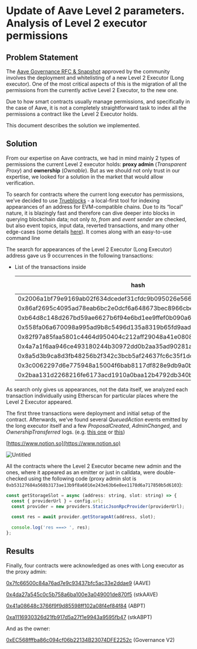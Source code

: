 # Update of Aave Level 2 parameters. Analysis of Level 2 executor permissions

## Problem Statement

The [Aave Governance RFC & Snapshot](https://snapshot.org/#/aave.eth/proposal/0x296983800a2f7bd6227dda45a106e40e759a75e1c908456af4c2f6d6f668c540) approved by the community involves the deployment and whitelisting of a new Level 2 Executor (Long executor). One of the most critical aspects of this is the migration of all the permissions from the currently active Level 2 Executor, to the new one.

Due to how smart contracts usually manage permissions, and specifically in the case of Aave, it is not a completely straightforward task to index all the permissions a contract like the Level 2 Executor holds.

This document describes the solution we implemented.

## Solution

From our expertise on Aave contracts, we had in mind mainly 2 types of permissions the current Level 2 executor holds: **proxy admin** (*Transparent Proxy*) and **ownership** (*Ownable*). But as we should not only trust in our expertise, we looked for a solution in the market that would allow verification.

To search for contracts where the current long executor has permissions, we’ve decided to use [Trueblocks](https://trueblocks.io/) - a local-first tool for indexing appearances of an address for EVM-compatible chains. Due to its “local” nature, it is blazingly fast and therefore can dive deeper into blocks in querying blockchain data; not only *to*, *from* and *event sender* are checked, but also event topics, input data, reverted transactions, and many other edge-cases (some details [here](https://trueblocks.io/blog/indexing-addresses-on-the-ethereum-blockchain/)). It comes along with an easy-to-use command line

The search for appearances of the Level 2 Executor (Long Executor) address gave us 9 occurrences in the following transactions:

- List of the transactions inside
    
    
    | hash | block number | index |
    | --- | --- | --- |
    | 0x2006a1bf79e9169ab02f634dcedef31cfdc9b095026e566dab40fdfd605f64e1 | 11427484 | 49 |
    | 0x86af2695c4095ad78eab6bc2e0dcf6a648673bec8966cbe1ca8d3cadeca0b264 | 11432501 | 101 |
    | 0xb64d8c148d267bd59ae6627b6f94e6bd1ee9ffef0b090a65211a9f2204873f2a | 11451032 | 215 |
    | 0x558fa06a670098a995ad9b8c5496d135a8319b65fd9aad399d87d9f64cc62006 | 11451221 | 57 |
    | 0x82f97a85faa5801c4464d950404c212aff29048a41e0808dfc3dd2d862457c05 | 11824715 | 136 |
    | 0x4a7a1f6aa946ce493180244b30972dd0b2aa35ad90281ae669bcbe37212c98b0 | 12375727 | 126 |
    | 0x8a5d3b9ca8d3fb48256b2f342c3bcb5af24637fc6c35f1dc2f9f42abcb926135 | 12440535 | 40 |
    | 0x3c0062297d6e775948a15004f6bab8117df828e9db9a0b31cd4b570d4a5c56c0 | 12485690 | 20 |
    | 0x2baa131d2268216fe6173acd1910a0baa12b4792db340b6e585d22ee75bed0be | 13419950 | 43 |

As search only gives us appearances, not the data itself, we analyzed each transaction individually using Etherscan for particular places where the Level 2 Executor appeared.

The first three transactions were deployment and initial setup of the contract. Afterwards, we’ve found several *QueuedAction* events emitted by the long executor itself and a few *ProposalCreated*, *AdminChanged,* and *OwnershipTransferred* logs. (e.g. [this one](https://etherscan.io/tx/0x558fa06a670098a995ad9b8c5496d135a8319b65fd9aad399d87d9f64cc62006#eventlog) or [this](https://etherscan.io/tx/0xb64d8c148d267bd59ae6627b6f94e6bd1ee9ffef0b090a65211a9f2204873f2a#eventlog))

[https://www.notion.so](https://www.notion.so)

![Untitled](Update%20of%20Aave%20Level%202%20parameters%20Analysis%20of%20Leve%203005f8e82005465f9e68cb10b9611767/Untitled.png)

All the contracts where the Level 2 Executor became new admin and the ones, where it appeared as an emitter or just in calldata, were double-checked using the following code (proxy admin slot is `0xb53127684a568b3173ae13b9f8a6016e243e63b6e8ee1178d6a717850b5d6103`):

```jsx
const getStorageSlot = async (address: string, slot: string) => {
  const { providerUrl } = config.url;
  const provider = new providers.StaticJsonRpcProvider(providerUrl);

  const res = await provider.getStorageAt(address, slot);

  console.log('res ===> ', res);
};
```

## Results

Finally, four contracts were acknowledged as ones with Long executor as the proxy admin:

[0x7fc66500c84a76ad7e9c93437bfc5ac33e2ddae9](https://etherscan.io/address/0x7fc66500c84a76ad7e9c93437bfc5ac33e2ddae9) (AAVE)

[0x4da27a545c0c5b758a6ba100e3a049001de870f5](https://etherscan.io/address/0x4da27a545c0c5b758a6ba100e3a049001de870f5) (stkAAVE)

[0x41a08648c3766f9f9d85598ff102a08f4ef84f84](https://etherscan.io/address/0x41a08648c3766f9f9d85598ff102a08f4ef84f84) (ABPT)

[0xa1116930326d21fb917d5a27f1e9943a9595fb47](https://etherscan.io/address/0xa1116930326d21fb917d5a27f1e9943a9595fb47) (stkABPT)

And as the owner:

[0xEC568fffba86c094cf06b22134B23074DFE2252c](https://etherscan.io/address/0xec568fffba86c094cf06b22134b23074dfe2252c) (Governance V2)